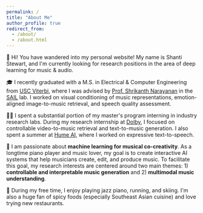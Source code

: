 ```yaml
---
permalink: /
title: "About Me"
author_profile: true
redirect_from: 
  - /about/
  - /about.html
---
```


👋 Hi! You have wandered into my personal website! My name is Shanti Stewart, and I'm currently looking for research positions in the area of deep learning for music & audio.

🎓 I recently graduated with a M.S. in Electrical & Computer Engineering from [USC Viterbi](https://viterbischool.usc.edu/), where I was advised by [Prof. Shrikanth Narayanan](https://scholar.google.com/citations?user=8EDHmYkAAAAJ&hl=en) in the [SAIL](https://sail.usc.edu) lab. I worked on visual conditioning of music representations, emotion-aligned image-to-music retrieval, and speech quality assessment.

🧑‍💻 I spent a substantial portion of my master's program interning in industry research labs. During my research internship at [Dolby](https://www.dolby.com/), I focused on controllable video-to-music retrieval and text-to-music generation. I also spent a summer at [Hume AI](https://www.hume.ai/), where I worked on expressive text-to-speech.

🔭 I am passionate about **machine learning for musical co-creativity**. As a longtime piano player and music lover, my goal is to create interactive AI systems that help musicians create, edit, and produce music. To facilitate this goal, my research interests are centered around two main themes: 1) **controllable and interpretable music generation** and 2) **multimodal music understanding**.

🎹 During my free time, I enjoy playing jazz piano, running, and skiing. I'm also a huge fan of spicy foods (especially Southeast Asian cuisine) and love trying new restaurants.

